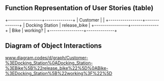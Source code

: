 
## Function Representation of User Stories (table)

+-----------------+--------------+
| Customer        |              |
+-----------------+--------------+
| Docking Station | release_bike |
+-----------------+--------------+
| Bike            | working?     |
+-----------------+--------------+

## Diagram of Object Interactions

www.diagram.codes/d/graph/Customer-%3EDocking_Station%0ADocking_Station-%3EBike%5B%22release_bike%22%5D%0ABike-%3EDocking_Station%5B%22working%3F%22%5D